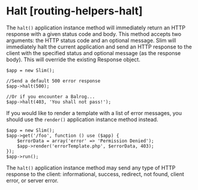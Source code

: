 # Halt [routing-helpers-halt] #

The `halt()` application instance method will immediately return an HTTP response with a given status code and body. This method accepts two arguments: the HTTP status code and an optional message. Slim will immediately halt the current application and send an HTTP response to the client with the specified status and optional message (as the response body). This will override the existing Response object.

    $app = new Slim();

    //Send a default 500 error response
    $app->halt(500);

    //Or if you encounter a Balrog...
    $app->halt(403, 'You shall not pass!');

If you would like to render a template with a list of error messages, you should use the `render()` application instance method instead.

    $app = new Slim();
    $app->get('/foo', function () use ($app) {
        $errorData = array('error' => 'Permission Denied');
        $app->render('errorTemplate.php', $errorData, 403);
    });
    $app->run();

The `halt()` application instance method may send any type of HTTP response to the client: informational, success, redirect, not found, client error, or server error.